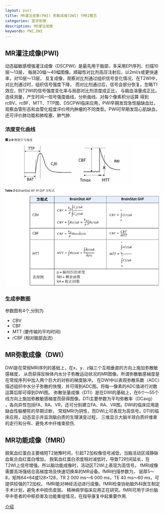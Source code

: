```yaml
---
layout: post
title: MR灌注成像(PWI) 弥散成像(DWI) fMRI概念
categories: 医学影像
description: MR灌注成像
keywords: PWI,DWI
---
```


## MR灌注成像(PWI)

动态磁敏感增强灌注成像（DSCPWI）是最先用于脑部，多采用EPI序列、扫描10层～13层，
每层20幅～40幅图像。顺磁性对比剂高压注射后，以2ml/s或更快速率，对10层～13层，
反复成像，观察对比剂通过组织信号变化情况，在T2WI中，对比剂通过时，组织信号强度下降，
而对比剂通过后，信号会部分恢复。忽略T1效应，则T2WI的信号强度变化率与局部对比剂浓度成正比，
与脑血溶量成正比。连续测量，产生时间一信号强度曲线，分析曲线、对每个像素积分运算
得到rcBV、rcBF、MTT、TTP图、DSCPWI临床应用，PWI早期发现急性脑缺血灶，
观察血管形态和血管化程度评价颅内肿瘤的不同类型。PWI可早期发现心肌缺血，还可评价肺功能和肺栓塞、肺气肿.

### 浓度变化曲线

![](/res/img/blog/medical_image/PWI_TCC.png)

### 生成参数图

参数图有4个,分别为

- CBV
- CBF 
- MTT (要传输的平均时间)
- rCBF (相对脑部血流)



## MR弥散成像（DWI）

DWI是在常规MRI序列的基础上，在x、y、z轴三个互相垂直的方向上施加弥散敏感梯度，
从而获得反映体内水分子弥散运动状况的MR图像。所谓弥散敏感梯度是在常规序列中加入两个巨大的对称的梯度脉冲。
在DWI中以表观弥散系数（ADC）描述组织中水分子弥散的快慢，并可得到ADC图。将每一像素的ADC值进行对数运算后即可得到DWI图。
弥散张量成像（DTI）是在DWI的基础上，在6个～55个线方向上施加弥散敏感梯度而获得图像。DTI主要参数为平均弥散率（DCavg）
，各向异性包括FA、RA、VR，还可分别建立FA、RA、VR图。DWI的临床应用是缺血性脑梗死的早期诊断，
常规MRI为阴性，而DWI上可表现为高信号。DTI的临床应用，动态显示并监测脑白质的生理演变过程，
三维显示大脑半球白质纤维束的走行和分布、避免术中纤维束损伤.

## MR功能成像（fMRI）

脱氧血红蛋白主要缩短T2驰豫时间，引起T2加权像信号减低，当脑活动区域静脉血氧合血红蛋白增加，
脱氧血红蛋白浓度相对减低时，导致T2时间延长，在T2WI上信号增强。所以脑功能成像时，活动区T2WI上表现为高信号。
fMRI成像需要高场强结合高梯度场及快速切换率的MR设备。fMRI扫描参数为，
层厚5～8，矩阵64×64或128×128，TR 2 000 ms～6 000 ms，TE 40 ms～60 ms，可提供较强的T2加权。
fMRI能对神经活动进行成像。fMRI检查协助脑外科医生制定手术计划，避免术中损伤皮层。
精神病学临床应用正在研究。fMRI可用于评价脑卒中患者的中枢损害及功能重组情况，在指导康复中起重要作用.



[介绍](http://www.xctmr.com/tech/mri/2011-01-03/2640ec3b9cee0bf7c635b1bb2a47293c.html)
